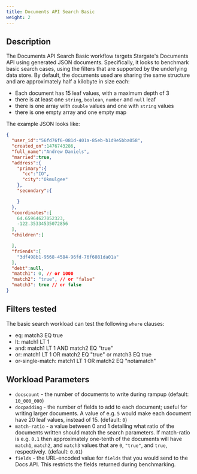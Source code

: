 ```yaml
---
title: Documents API Search Basic
weight: 2
---
```


## Description

The Documents API Search Basic workflow targets Stargate's Documents API using generated JSON documents. Specifically, it looks to benchmark basic search cases, using the filters that are supported by the underlying data store.
By default, the documents used are sharing the same structure and are approximately half a kilobyte in size each:

* Each document has 15 leaf values, with a maximum depth of 3
* there is at least one `string`, `boolean`, `number` and `null` leaf
* there is one array with `double` values and one with `string` values
* there is one empty array and one empty map

The example JSON looks like:

```json
{
  "user_id":"56fd76f6-081d-401a-85eb-b1d9e5bba058",
  "created_on":1476743286,
  "full_name":"Andrew Daniels",
  "married":true,
  "address":{
    "primary":{
      "cc":"IO",
      "city":"Okmulgee"
    },
    "secondary":{

    }
  },
  "coordinates":[
    64.65964627052323,
    -122.35334535072856
  ],
  "children":[

  ],
  "friends":[
    "3df498b1-9568-4584-96fd-76f6081da01a"
  ],
  "debt":null,
  "match1": 0, // or 1000
  "match2": "true", // or "false"
  "match3": true // or false
}
```

## Filters tested

The basic search workload can test the following `where` clauses:
- eq: match3 EQ true
- lt: match1 LT 1
- and: match1 LT 1 AND match2 EQ "true"
- or: match1 LT 1 OR match2 EQ "true" or match3 EQ true
- or-single-match: match1 LT 1 OR match2 EQ "notamatch"

## Workload Parameters

- `docscount` - the number of documents to write during rampup (default: `10_000_000`)
- `docpadding` - the number of fields to add to each document; useful for writing larger documents. A value of e.g. `5` would make each document have 20 leaf values, instead of 15. (default: `0`)
- `match-ratio` - a value between 0 and 1 detailing what ratio of the documents written should match the search parameters. If match-ratio is e.g. `0.1` then approximately one-tenth of the documents will have `match1`, `match2`, and `match3` values that are `0`, `"true"`, and `true`, respectively. (default: `0.01`)
- `fields` - the URL-encoded value for `fields` that you would send to the Docs API. This restricts the fields returned during benchmarking.


